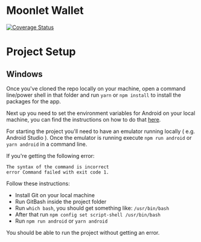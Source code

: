 # Moonlet Wallet

[![Coverage Status](https://codecov.io/gh/moonlet/wallet-app/branch/master/graphs/badge.svg?branch=master)](https://codecov.io/gh/Moonlet/wallet-app/)

# Project Setup

## Windows

Once you've cloned the repo locally on your machine, open a command line/power shell in that folder and run ```yarn``` or ```npm install``` to install the packages for the app.

Next up you need to set the environment variables for Android on your local machine, you can find the instructions on how to do that [here](https://levelup.gitconnected.com/android-react-native-window-setup-how-to-setup-android-environment-for-react-native-app-588aaa13c3a6).

For starting the project you'll need to have an emulator running locally ( e.g. Android Studio ). Once the emulator is running execute ```npm run android``` or ```yarn android``` in a command line.

If you're getting the following error:
```
The syntax of the command is incorrect
error Command failed with exit code 1.
```
Follow these instructions:

* Install Git on your local machine
* Run GitBash inside the project folder
* Run ```which bash```, you should get something like: ```/usr/bin/bash```
* After that run ```npm config set script-shell /usr/bin/bash```
* Run ```npm run android``` or ```yarn android```

You should be able to run the project without getting an error. 
